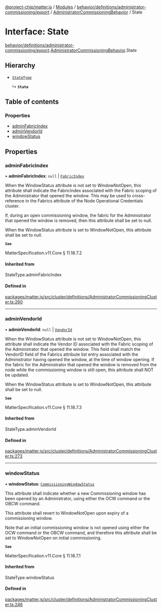 [@project-chip/matter.js](../README.md) / [Modules](../modules.md) / [behavior/definitions/administrator-commissioning/export](../modules/behavior_definitions_administrator_commissioning_export.md) / [AdministratorCommissioningBehavior](../modules/behavior_definitions_administrator_commissioning_export.AdministratorCommissioningBehavior.md) / State

# Interface: State

[behavior/definitions/administrator-commissioning/export](../modules/behavior_definitions_administrator_commissioning_export.md).[AdministratorCommissioningBehavior](../modules/behavior_definitions_administrator_commissioning_export.AdministratorCommissioningBehavior.md).State

## Hierarchy

- [`StateType`](../modules/behavior_definitions_administrator_commissioning_export._internal_.md#statetype)

  ↳ **`State`**

## Table of contents

### Properties

- [adminFabricIndex](behavior_definitions_administrator_commissioning_export.AdministratorCommissioningBehavior.State.md#adminfabricindex)
- [adminVendorId](behavior_definitions_administrator_commissioning_export.AdministratorCommissioningBehavior.State.md#adminvendorid)
- [windowStatus](behavior_definitions_administrator_commissioning_export.AdministratorCommissioningBehavior.State.md#windowstatus)

## Properties

### adminFabricIndex

• **adminFabricIndex**: ``null`` \| [`FabricIndex`](../modules/datatype_export.md#fabricindex)

When the WindowStatus attribute is not set to WindowNotOpen, this attribute shall indicate the
FabricIndex associated with the Fabric scoping of the Administrator that opened the window. This may be
used to cross-reference in the Fabrics attribute of the Node Operational Credentials cluster.

If, during an open commissioning window, the fabric for the Administrator that opened the window is
removed, then this attribute shall be set to null.

When the WindowStatus attribute is set to WindowNotOpen, this attribute shall be set to null.

**`See`**

MatterSpecification.v11.Core § 11.18.7.2

#### Inherited from

StateType.adminFabricIndex

#### Defined in

[packages/matter.js/src/cluster/definitions/AdministratorCommissioningCluster.ts:260](https://github.com/project-chip/matter.js/blob/c0d55745d5279e16fdfaa7d2c564daa31e19c627/packages/matter.js/src/cluster/definitions/AdministratorCommissioningCluster.ts#L260)

___

### adminVendorId

• **adminVendorId**: ``null`` \| [`VendorId`](../modules/datatype_export.md#vendorid)

When the WindowStatus attribute is not set to WindowNotOpen, this attribute shall indicate the Vendor ID
associated with the Fabric scoping of the Administrator that opened the window. This field shall match
the VendorID field of the Fabrics attribute list entry associated with the Administrator having opened
the window, at the time of window opening. If the fabric for the Administrator that opened the window is
removed from the node while the commissioning window is still open, this attribute shall NOT be updated.

When the WindowStatus attribute is set to WindowNotOpen, this attribute shall be set to null.

**`See`**

MatterSpecification.v11.Core § 11.18.7.3

#### Inherited from

StateType.adminVendorId

#### Defined in

[packages/matter.js/src/cluster/definitions/AdministratorCommissioningCluster.ts:273](https://github.com/project-chip/matter.js/blob/c0d55745d5279e16fdfaa7d2c564daa31e19c627/packages/matter.js/src/cluster/definitions/AdministratorCommissioningCluster.ts#L273)

___

### windowStatus

• **windowStatus**: [`CommissioningWindowStatus`](../enums/cluster_export.AdministratorCommissioning.CommissioningWindowStatus.md)

This attribute shall indicate whether a new Commissioning window has been opened by an Administrator,
using either the OCW command or the OBCW command.

This attribute shall revert to WindowNotOpen upon expiry of a commissioning window.

Note that an initial commissioning window is not opened using either the OCW command or the OBCW
command, and therefore this attribute shall be set to WindowNotOpen on initial commissioning.

**`See`**

MatterSpecification.v11.Core § 11.18.7.1

#### Inherited from

StateType.windowStatus

#### Defined in

[packages/matter.js/src/cluster/definitions/AdministratorCommissioningCluster.ts:246](https://github.com/project-chip/matter.js/blob/c0d55745d5279e16fdfaa7d2c564daa31e19c627/packages/matter.js/src/cluster/definitions/AdministratorCommissioningCluster.ts#L246)
